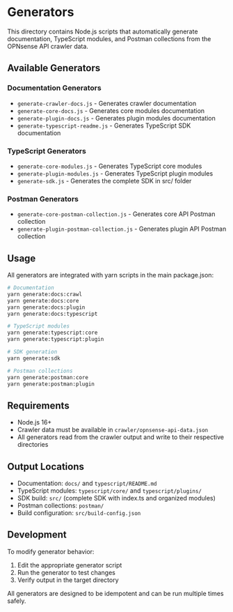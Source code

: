 # Generators

This directory contains Node.js scripts that automatically generate documentation, TypeScript modules, and Postman collections from the OPNsense API crawler data.

## Available Generators

### Documentation Generators

- `generate-crawler-docs.js` - Generates crawler documentation
- `generate-core-docs.js` - Generates core modules documentation
- `generate-plugin-docs.js` - Generates plugin modules documentation
- `generate-typescript-readme.js` - Generates TypeScript SDK documentation

### TypeScript Generators

- `generate-core-modules.js` - Generates TypeScript core modules
- `generate-plugin-modules.js` - Generates TypeScript plugin modules
- `generate-sdk.js` - Generates the complete SDK in src/ folder

### Postman Generators

- `generate-core-postman-collection.js` - Generates core API Postman collection
- `generate-plugin-postman-collection.js` - Generates plugin API Postman collection

## Usage

All generators are integrated with yarn scripts in the main package.json:

```bash
# Documentation
yarn generate:docs:crawl
yarn generate:docs:core
yarn generate:docs:plugin
yarn generate:docs:typescript

# TypeScript modules
yarn generate:typescript:core
yarn generate:typescript:plugin

# SDK generation
yarn generate:sdk

# Postman collections
yarn generate:postman:core
yarn generate:postman:plugin
```

## Requirements

- Node.js 16+
- Crawler data must be available in `crawler/opnsense-api-data.json`
- All generators read from the crawler output and write to their respective directories

## Output Locations

- Documentation: `docs/` and `typescript/README.md`
- TypeScript modules: `typescript/core/` and `typescript/plugins/`
- SDK build: `src/` (complete SDK with index.ts and organized modules)
- Postman collections: `postman/`
- Build configuration: `src/build-config.json`

## Development

To modify generator behavior:

1. Edit the appropriate generator script
2. Run the generator to test changes
3. Verify output in the target directory

All generators are designed to be idempotent and can be run multiple times safely.

